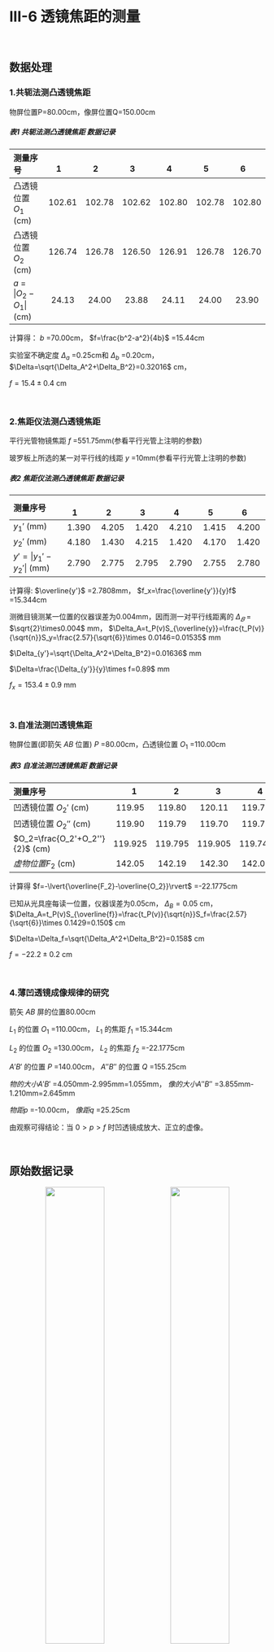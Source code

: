 # **III-6 透镜焦距的测量**

&ensp;

## **数据处理**

### **1.共轭法测凸透镜焦距**

物屏位置P=80.00cm，像屏位置Q=150.00cm

##### 表1 共轭法测凸透镜焦距 数据记录

| 测量序号 | &emsp;&emsp;1&emsp; | &emsp;&emsp;2&emsp; | &emsp;&emsp;3&emsp; | &emsp;&emsp;4&emsp; | &emsp;&emsp;5&emsp; | &emsp;&emsp;6&emsp; |
| :--- | :---: | :---: | :---: | :---: | :---: | :---: |
| 凸透镜位置 $O_1$ (cm) | 102.61 | 102.78 | 102.62 | 102.80 | 102.78 | 102.80 |
| 凸透镜位置 $O_2$ (cm) | 126.74 | 126.78 | 126.50 | 126.91 | 126.78 | 126.70 |
| $a$ = $\lvert{O_2-O_1}\rvert$ (cm) | 24.13 | 24.00 | 23.88 | 24.11 | 24.00 | 23.90 |

计算得： $b$ =70.00cm， $f=\frac{b^2-a^2}{4b}$ =15.44cm

实验室不确定度 $\Delta_a$ =0.25cm和 $\Delta_b$ =0.20cm， $\Delta=\sqrt{\Delta_A^2+\Delta_B^2}=0.32016$ cm，

$f=15.4\pm0.4$ cm

&emsp;

### **2.焦距仪法测凸透镜焦距**

平行光管物镜焦距 $f$ =551.75mm(参看平行光管上注明的参数)

玻罗板上所选的某一对平行线的线距 $y$ =10mm(参看平行光管上注明的参数)

##### 表2 焦距仪法测凸透镜焦距 数据记录

| 测量序号 | &emsp;&emsp;1&emsp; | &emsp;&emsp;2&emsp; | &emsp;&emsp;3&emsp; | &emsp;&emsp;4&emsp; | &emsp;&emsp;5&emsp; | &emsp;&emsp;6&emsp; |
| :--- | :---: | :---: | :---: | :---: | :---: | :---: |
| $y_1'$ (mm) | 1.390 | 4.205 | 1.420 | 4.210 | 1.415 | 4.200 |
| $y_2'$ (mm) | 4.180 | 1.430 | 4.215 | 1.420 | 4.170 | 1.420 |
| $y'=\lvert{y_1'-y_2'}\rvert$ (mm) | 2.790 | 2.775 | 2.795 | 2.790 | 2.755 | 2.780 |

计算得: $\overline{y'}$ =2.7808mm， $f_x=\frac{\overline{y'}}{y}f$ =15.344cm

测微目镜测某一位置的仪器误差为0.004mm，因而测一对平行线距离的 $\Delta_𝐵$ = $\sqrt{2}\times0.004$ mm， $\Delta_A=t_P(v)S_{\overline{y}}=\frac{t_P(v)}{\sqrt{n}}S_y=\frac{2.57}{\sqrt{6}}\times 0.0146=0.01535$ mm

$\Delta_{y'}=\sqrt{\Delta_A^2+\Delta_B^2}=0.01636$ mm

$\Delta=\frac{\Delta_{y'}}{y}\times f=0.89$ mm

$f_x=153.4\pm0.9$ mm

&emsp;

### **3.自准法测凹透镜焦距**

物屏位置(即箭矢 $AB$ 位置) $P$ =80.00cm，凸透镜位置 $O_1$ =110.00cm

##### 表3 自准法测凹透镜焦距 数据记录

| 测量序号 | &emsp;&emsp;1&emsp; | &emsp;&emsp;2&emsp; | &emsp;&emsp;3&emsp; | &emsp;&emsp;4&emsp; | &emsp;&emsp;5&emsp; | &emsp;&emsp;6&emsp; |
| :--- | :---: | :---: | :---: | :---: | :---: | :---: |
| 凹透镜位置 $O_2'$ (cm) | 119.95 | 119.80 | 120.11 | 119.73 | 119.85 | 119.85 |
| 凹透镜位置 $O_2''$ (cm) | 119.90 | 119.79 | 119.70 | 119.75 | 119.70 | 119.76 |
| $O_2=\frac{O_2'+O_2''}{2}$ (cm) | 119.925 | 119.795 |119.905 | 119.740 | 119.775 | 119.805 |
| $虚物位置F_2$ (cm) | 142.05 | 142.19 | 142.30 | 142.00 | 141.85 | 141.80 |

计算得 $f=-\lvert{\overline{F_2}-\overline{O_2}}\rvert$ =-22.1775cm

已知从光具座每读一位置，仪器误差为0.05cm， $\Delta_B=0.05$ cm， $\Delta_A=t_P(v)S_{\overline{f}}=\frac{t_P(v)}{\sqrt{n}}S_f=\frac{2.57}{\sqrt{6}}\times 0.1429=0.150$ cm

$\Delta=\Delta_f=\sqrt{\Delta_A^2+\Delta_B^2}=0.158$ cm

$f=-22.2\pm0.2$ cm

&emsp;

### **4.薄凹透镜成像规律的研究**

箭矢 $AB$ 屏的位置80.00cm

$L_1$ 的位置 $O_1$ =110.00cm， $L_1$ 的焦距 $f_1$ =15.344cm

$L_2$ 的位置 $O_2$ =130.00cm， $L_2$ 的焦距 $f_2$ =-22.1775cm

$A'B'$ 的位置 $P$ =140.00cm， $A''B''$ 的位置 $Q$ =155.25cm

$物的大小A'B'$ =4.050mm-2.995mm=1.055mm， $像的大小A''B''$ =3.855mm-1.210mm=2.645mm

$物距p$ =-10.00cm， $像距q$ =25.25cm

由观察可得结论：当 $0>p>f$ 时凹透镜成放大、正立的虚像。

&ensp;

## 原始数据记录

<div align="center">
<img src=img/OriginalData1.jpg width=48% />
<img src=img/OriginalData2.jpg width=48% />
</div>